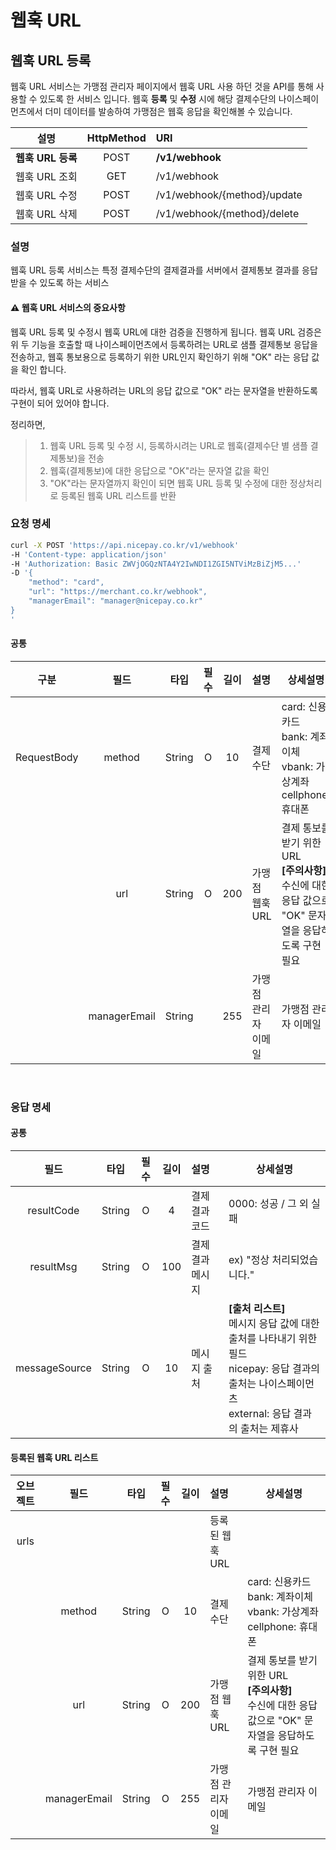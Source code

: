 # 웹훅 URL

## 웹훅 URL 등록

웹훅 URL 서비스는 가맹점 관리자 페이지에서 웹훅 URL 사용 하던 것을 API를 통해 사용할 수 있도록 한 서비스 입니다.
웹훅 **등록** 및 **수정** 시에 해당 결제수단의 나이스페이먼츠에서 더미 데이터를 발송하여 가맹점은 웹훅 응답을 확인해볼 수 있습니다.

|      설명       | HttpMethod | URI                         |
|:-------------:|:----------:|:----------------------------|
| **웹훅 URL 등록** |    POST    | **/v1/webhook**                 |
|   웹훅 URL 조회   |    GET     | /v1/webhook                 |
|   웹훅 URL 수정   |    POST    | /v1/webhook/{method}/update |
|   웹훅 URL 삭제   |    POST    | /v1/webhook/{method}/delete |



### 설명

웹훅 URL 등록 서비스는 특정 결제수단의 결제결과를 서버에서 결제통보 결과를 응답받을 수 있도록 하는 서비스

#### ⚠️ 웹훅 URL 서비스의 중요사항

웹훅 URL 등록 및 수정시 웹훅 URL에 대한 검증을 진행하게 됩니다.
웹훅 URL 검증은 위 두 기능을 호출할 때 나이스페이먼츠에서 등록하려는 URL로 샘플 결제통보 응답을 전송하고, 
웹훅 통보용으로 등록하기 위한 URL인지 확인하기 위해 "OK" 라는 응답 값을 확인 합니다.

따라서, 웹훅 URL로 사용하려는 URL의 응답 값으로 "OK" 라는 문자열을 반환하도록 구현이 되어 있어야 합니다.

정리하면,

> 1. 웹훅 URL 등록 및 수정 시, 등록하시려는 URL로 웹훅(결제수단 별 샘플 결제통보)을 전송
> 2. 웹훅(결제통보)에 대한 응답으로 "OK"라는 문자열 값을 확인 
> 3. "OK"라는 문자열까지 확인이 되면 웹훅 URL 등록 및 수정에 대한 정상처리로 등록된 웹훅 URL 리스트를 반환


### 요청 명세

```bash
curl -X POST 'https://api.nicepay.co.kr/v1/webhook'
-H 'Content-type: application/json'
-H 'Authorization: Basic ZWVjOGQzNTA4Y2IwNDI1ZGI5NTViMzBiZjM5...'
-D '{
    "method": "card",
    "url": "https://merchant.co.kr/webhook",
    "managerEmail": "manager@nicepay.co.kr"
}
'
```

#### 공통

|     구분      |      필드      |   타입   | 필수 | 길이  | 설명          | 상세설명                                                                        |
|:-----------:|:------------:|:------:|:--:|:---:|:------------|-----------------------------------------------------------------------------|
| RequestBody |    method    | String | O  | 10  | 결제수단        | card: 신용카드 <br/> bank: 계좌이체 <br/> vbank: 가상계좌 <br/> cellphone: 휴대폰          |
|             |     url      | String | O  | 200 | 가맹점 웹훅 URL  | 결제 통보를 받기 위한 URL <br/> **[주의사항]** <br/> 수신에 대한 응답 값으로 "OK" 문자열을 응답하도록 구현 필요 |
|             | managerEmail | String |    | 255 | 가맹점 관리자 이메일 | 가맹점 관리자 이메일                                                                 |

<br>

### 응답 명세

#### 공통

|      필드       |   타입   | 필수 | 길이  | 설명       | 상세설명                                                                                                            |
|:-------------:|:------:|:--:|:---:|:---------|-----------------------------------------------------------------------------------------------------------------|
|  resultCode   | String | O  |  4  | 결제결과 코드  | 0000: 성공 / 그 외 실패                                                                                               |
|   resultMsg   | String | O  | 100 | 결제결과 메시지 | ex) "정상 처리되었습니다."                                                                                               |
| messageSource | String | O  | 10  | 메시지 출처   | **[출처 리스트]** <br/> 메시지 응답 값에 대한 출처를 나타내기 위한 필드 <br/> nicepay: 응답 결과의 출처는 나이스페이먼츠 <br/> external: 응답 결과의 출처는 제휴사 |

#### 등록된 웹훅 URL 리스트

| 오브젝트 |      필드      |   타입   | 필수 | 길이  | 설명          | 상세설명                                                                        |
|:----:|:------------:|:------:|:--:|:---:|:------------|-----------------------------------------------------------------------------|
| urls |              |        |    |     | 등록된 웹훅 URL  |                                                                             |
|      |    method    | String | O  | 10  | 결제수단        | card: 신용카드 <br/> bank: 계좌이체 <br/> vbank: 가상계좌 <br/> cellphone: 휴대폰          |
|      |     url      | String | O  | 200 | 가맹점 웹훅 URL  | 결제 통보를 받기 위한 URL <br/> **[주의사항]** <br/> 수신에 대한 응답 값으로 "OK" 문자열을 응답하도록 구현 필요 |
|      | managerEmail | String | O  | 255 | 가맹점 관리자 이메일 | 가맹점 관리자 이메일                                                                 |



<br>
